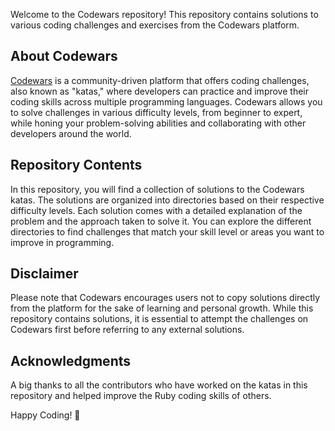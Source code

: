 Welcome to the Codewars repository! This repository contains solutions to various coding challenges and exercises from the Codewars platform.

## About Codewars

[Codewars](https://www.codewars.com/) is a community-driven platform that offers coding challenges, also known as "katas," where developers can practice and improve their coding skills across multiple programming languages. Codewars allows you to solve challenges in various difficulty levels, from beginner to expert, while honing your problem-solving abilities and collaborating with other developers around the world.

## Repository Contents

In this repository, you will find a collection of solutions to the Codewars katas. The solutions are organized into directories based on their respective difficulty levels. Each solution comes with a detailed explanation of the problem and the approach taken to solve it. You can explore the different directories to find challenges that match your skill level or areas you want to improve in programming.

## Disclaimer

Please note that Codewars encourages users not to copy solutions directly from the platform for the sake of learning and personal growth. While this repository contains solutions, it is essential to attempt the challenges on Codewars first before referring to any external solutions.

## Acknowledgments

A big thanks to all the contributors who have worked on the katas in this repository and helped improve the Ruby coding skills of others.

Happy Coding! 🚀